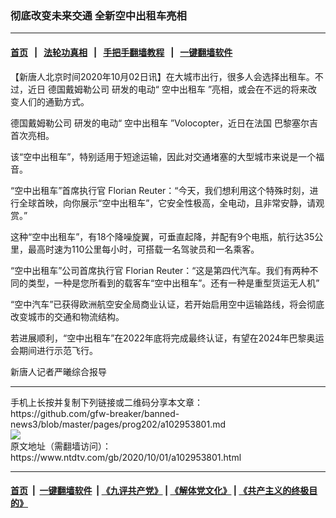 ### 彻底改变未来交通 全新空中出租车亮相
------------------------

#### [首页](https://github.com/gfw-breaker/banned-news3/blob/master/README.md) &nbsp;&nbsp;|&nbsp;&nbsp; [法轮功真相](https://github.com/begood0513/basic/blob/master/README.md)  &nbsp;&nbsp;|&nbsp;&nbsp; [手把手翻墙教程](https://github.com/gfw-breaker/guides/wiki)  &nbsp;&nbsp;|&nbsp;&nbsp; [一键翻墙软件](https://github.com/gfw-breaker/nogfw/blob/master/README.md)  



<div><div class="post_content" itemprop="articleBody">
 <p>
  【新唐人北京时间2020年10月02日讯】在大城市出行，很多人会选择出租车。不过，近日
  <ok href="https://www.ntdtv.com/gb/德国戴姆勒公司.htm">
   德国戴姆勒公司
  </ok>
  研发的电动“
  <ok href="https://www.ntdtv.com/gb/空中出租车.htm">
   空中出租车
  </ok>
  ”亮相，或会在不远的将来改变人们的通勤方式。
 </p>
 <p>
  <ok href="https://www.ntdtv.com/gb/德国戴姆勒公司.htm">
   德国戴姆勒公司
  </ok>
  研发的电动“
  <ok href="https://www.ntdtv.com/gb/空中出租车.htm">
   空中出租车
  </ok>
  ”Volocopter，近日在法国
  <ok href="https://www.ntdtv.com/gb/巴黎塞尔吉.htm">
   巴黎塞尔吉
  </ok>
  首次亮相。
 </p>
 <p>
  该“空中出租车”，特别适用于短途运输，因此对交通堵塞的大型城市来说是一个福音。
 </p>
 <p>
  “空中出租车”首席执行官 Florian Reuter：“今天，我们想利用这个特殊时刻，进行全球首映，向你展示“空中出租车”，它安全性极高，全电动，且非常安静，请观赏。”
 </p>
 <p>
  这种“空中出租车”，有18个降噪旋翼，可垂直起降，并配有9个电瓶，航行达35公里，最高时速为110公里每小时，可搭载一名驾驶员和一名乘客。
 </p>
 <p>
  “空中出租车”公司首席执行官 Florian Reuter：“这是第四代汽车。我们有两种不同的类型，一种是您所看到的载客车“空中出租车”。还有一种是重型货运无人机”
 </p>
 <p>
  “空中汽车”已获得欧洲航空安全局商业认证，若开始启用空中运输路线，将会彻底改变城市的交通和物流结构。
 </p>
 <p>
  若进展顺利，“空中出租车”在2022年底将完成最终认证，有望在2024年巴黎奥运会期间进行示范飞行。
 </p>
 <p>
  新唐人记者严曦综合报导
 </p>
 <div class="single_ad">
 </div>
</div>
</div>
<hr/>
手机上长按并复制下列链接或二维码分享本文章：<br/>
https://github.com/gfw-breaker/banned-news3/blob/master/pages/prog202/a102953801.md <br/>
<a href='https://github.com/gfw-breaker/banned-news3/blob/master/pages/prog202/a102953801.md'><img src='https://github.com/gfw-breaker/banned-news3/blob/master/pages/prog202/a102953801.md.png'/></a> <br/>
原文地址（需翻墙访问）：https://www.ntdtv.com/gb/2020/10/01/a102953801.html


------------------------
#### [首页](https://github.com/gfw-breaker/banned-news3/blob/master/README.md) &nbsp;|&nbsp; [一键翻墙软件](https://github.com/gfw-breaker/nogfw/blob/master/README.md) &nbsp;| [《九评共产党》](https://github.com/gfw-breaker/9ping.md/blob/master/README.md#九评之一评共产党是什么) | [《解体党文化》](https://github.com/gfw-breaker/jtdwh.md/blob/master/README.md) | [《共产主义的终极目的》](https://github.com/gfw-breaker/gczydzjmd.md/blob/master/README.md)


<img src='http://gfw-breaker.win/banned-news3/pages/prog202/a102953801.md' width='0px' height='0px'/>